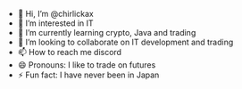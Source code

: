 - 👋 Hi, I’m @chirlickax
- 👀 I’m interested in IT
- 🌱 I’m currently learning crypto, Java and trading
- 💞️ I’m looking to collaborate on IT development and trading
- 📫 How to reach me discord 
- 😄 Pronouns: I like to trade on futures
- ⚡ Fun fact: I have never been in Japan

<!---
chirlickax/chirlickax is a ✨ special ✨ repository because its `README.md` (this file) appears on your GitHub profile.
You can click the Preview link to take a look at your changes.
--->
